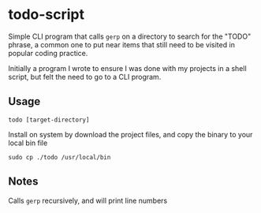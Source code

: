 # todo-script
Simple CLI program that calls `gerp` on a directory to search for the "TODO" phrase, a common one to put near items that still need to be visited in popular coding practice.

Initially a program I wrote to ensure I was done with my projects in a shell script, but felt the need to go to a CLI program. 
## Usage
```todo [target-directory]```

Install on system by download the project files, and copy the binary to your local bin file

```sudo cp ./todo /usr/local/bin```

## Notes

Calls `gerp` recursively, and will print line numbers
